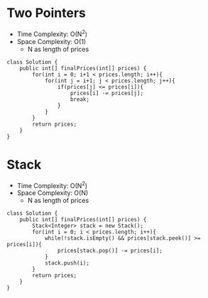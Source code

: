 # Two Pointers
* Time Complexity: O(N<sup>2</sup>)
* Space Complexity: O(1)
	* N as length of prices
```
class Solution {
    public int[] finalPrices(int[] prices) {
        for(int i = 0; i+1 < prices.length; i++){
            for(int j = i+1; j < prices.length; j++){
                if(prices[j] <= prices[i]){
                    prices[i] -= prices[j];
                    break;
                }
            }
        }
        return prices;
    }
}
```
# Stack
* Time Complexity: O(N<sup>2</sup>)
* Space Complexity: O(N)
	* N as length of prices
```
class Solution {
    public int[] finalPrices(int[] prices) {
        Stack<Integer> stack = new Stack();
        for(int i = 0; i < prices.length; i++){
            while(!stack.isEmpty() && prices[stack.peek()] >= prices[i]){
                prices[stack.pop()] -= prices[i];
            }
            stack.push(i);
        }
        return prices;
    }
}
```